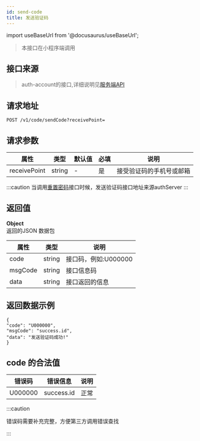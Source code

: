 ```yaml
---
id: send-code
title: 发送验证码
---
```


import useBaseUrl from '@docusaurus/useBaseUrl';

> 本接口在小程序端调用

## 接口来源

>auth-account的接口,详细说明见[服务端API](/specification.md)


## 请求地址
``` 
POST /v1/code/sendCode?receivePoint=
```
## 请求参数

|属性|类型|默认值|必填|说明|
|----|----|----|-----|----|
|receivePoint|string|-|是|接受验证码的手机号或邮箱|
 
:::caution
 当调用[重置密码](/base-user/secret-reset.md)接口时候，发送验证码接口地址来源authServer
:::

## 返回值
<b>Object</b>  
返回的JSON 数据包

|属性|类型|说明|
|----|----|----|
|code|string|接口码，例如:U000000|
|msgCode|string|接口信息码|
|data|string|接口返回的信息|

## 返回数据示例
```
{
"code": "U000000",
"msgCode": "success.id",
"data": "发送验证码成功!"
}
```
## code 的合法值
|错误码|错误信息|说明|
|----|----|----|
|U000000|success.id|正常|


:::caution

错误码需要补充完整，方便第三方调用错误查找

:::

